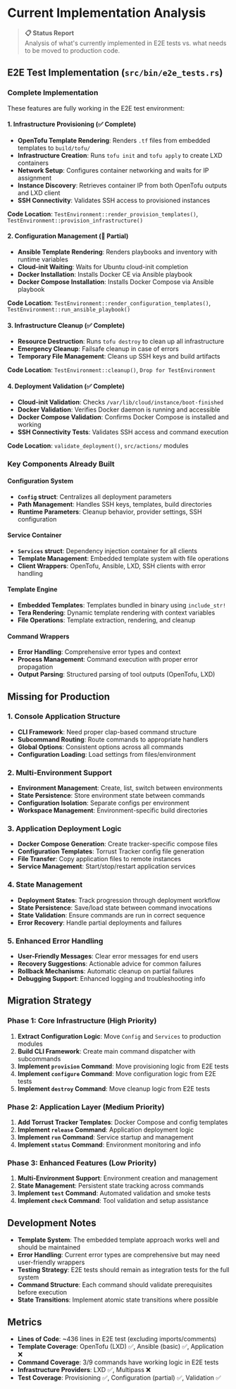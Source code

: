 # Current Implementation Analysis

> **📋 Status Report**  
> Analysis of what's currently implemented in E2E tests vs. what needs to be moved to production code.

## E2E Test Implementation (`src/bin/e2e_tests.rs`)

### Complete Implementation

These features are fully working in the E2E test environment:

#### 1. Infrastructure Provisioning (✅ Complete)

- **OpenTofu Template Rendering**: Renders `.tf` files from embedded templates to `build/tofu/`
- **Infrastructure Creation**: Runs `tofu init` and `tofu apply` to create LXD containers
- **Network Setup**: Configures container networking and waits for IP assignment
- **Instance Discovery**: Retrieves container IP from both OpenTofu outputs and LXD client
- **SSH Connectivity**: Validates SSH access to provisioned instances

**Code Location**: `TestEnvironment::render_provision_templates()`, `TestEnvironment::provision_infrastructure()`

#### 2. Configuration Management (🔄 Partial)

- **Ansible Template Rendering**: Renders playbooks and inventory with runtime variables
- **Cloud-init Waiting**: Waits for Ubuntu cloud-init completion
- **Docker Installation**: Installs Docker CE via Ansible playbook
- **Docker Compose Installation**: Installs Docker Compose via Ansible playbook

**Code Location**: `TestEnvironment::render_configuration_templates()`, `TestEnvironment::run_ansible_playbook()`

#### 3. Infrastructure Cleanup (✅ Complete)

- **Resource Destruction**: Runs `tofu destroy` to clean up all infrastructure
- **Emergency Cleanup**: Failsafe cleanup in case of errors
- **Temporary File Management**: Cleans up SSH keys and build artifacts

**Code Location**: `TestEnvironment::cleanup()`, `Drop for TestEnvironment`

#### 4. Deployment Validation (✅ Complete)

- **Cloud-init Validation**: Checks `/var/lib/cloud/instance/boot-finished`
- **Docker Validation**: Verifies Docker daemon is running and accessible
- **Docker Compose Validation**: Confirms Docker Compose is installed and working
- **SSH Connectivity Tests**: Validates SSH access and command execution

**Code Location**: `validate_deployment()`, `src/actions/` modules

### Key Components Already Built

#### Configuration System

- **`Config` struct**: Centralizes all deployment parameters
- **Path Management**: Handles SSH keys, templates, build directories
- **Runtime Parameters**: Cleanup behavior, provider settings, SSH configuration

#### Service Container

- **`Services` struct**: Dependency injection container for all clients
- **Template Management**: Embedded template system with file operations
- **Client Wrappers**: OpenTofu, Ansible, LXD, SSH clients with error handling

#### Template Engine

- **Embedded Templates**: Templates bundled in binary using `include_str!`
- **Tera Rendering**: Dynamic template rendering with context variables
- **File Operations**: Template extraction, rendering, and cleanup

#### Command Wrappers

- **Error Handling**: Comprehensive error types and context
- **Process Management**: Command execution with proper error propagation
- **Output Parsing**: Structured parsing of tool outputs (OpenTofu, LXD)

## Missing for Production

### 1. Console Application Structure

- **CLI Framework**: Need proper clap-based command structure
- **Subcommand Routing**: Route commands to appropriate handlers
- **Global Options**: Consistent options across all commands
- **Configuration Loading**: Load settings from files/environment

### 2. Multi-Environment Support

- **Environment Management**: Create, list, switch between environments
- **State Persistence**: Store environment state between commands
- **Configuration Isolation**: Separate configs per environment
- **Workspace Management**: Environment-specific build directories

### 3. Application Deployment Logic

- **Docker Compose Generation**: Create tracker-specific compose files
- **Configuration Templates**: Torrust Tracker config file generation
- **File Transfer**: Copy application files to remote instances
- **Service Management**: Start/stop/restart application services

### 4. State Management

- **Deployment States**: Track progression through deployment workflow
- **State Persistence**: Save/load state between command invocations
- **State Validation**: Ensure commands are run in correct sequence
- **Error Recovery**: Handle partial deployments and failures

### 5. Enhanced Error Handling

- **User-Friendly Messages**: Clear error messages for end users
- **Recovery Suggestions**: Actionable advice for common failures
- **Rollback Mechanisms**: Automatic cleanup on partial failures
- **Debugging Support**: Enhanced logging and troubleshooting info

## Migration Strategy

### Phase 1: Core Infrastructure (High Priority)

1. **Extract Configuration Logic**: Move `Config` and `Services` to production modules
2. **Build CLI Framework**: Create main command dispatcher with subcommands
3. **Implement `provision` Command**: Move provisioning logic from E2E tests
4. **Implement `configure` Command**: Move configuration logic from E2E tests
5. **Implement `destroy` Command**: Move cleanup logic from E2E tests

### Phase 2: Application Layer (Medium Priority)

1. **Add Torrust Tracker Templates**: Docker Compose and config templates
2. **Implement `release` Command**: Application deployment logic
3. **Implement `run` Command**: Service startup and management
4. **Implement `status` Command**: Environment monitoring and info

### Phase 3: Enhanced Features (Low Priority)

1. **Multi-Environment Support**: Environment creation and management
2. **State Management**: Persistent state tracking across commands
3. **Implement `test` Command**: Automated validation and smoke tests
4. **Implement `check` Command**: Tool validation and setup assistance

## Development Notes

- **Template System**: The embedded template approach works well and should be maintained
- **Error Handling**: Current error types are comprehensive but may need user-friendly wrappers
- **Testing Strategy**: E2E tests should remain as integration tests for the full system
- **Command Structure**: Each command should validate prerequisites before execution
- **State Transitions**: Implement atomic state transitions where possible

## Metrics

- **Lines of Code**: ~436 lines in E2E test (excluding imports/comments)
- **Template Coverage**: OpenTofu (LXD) ✅, Ansible (basic) ✅, Application ❌
- **Command Coverage**: 3/9 commands have working logic in E2E tests
- **Infrastructure Providers**: LXD ✅, Multipass ❌
- **Test Coverage**: Provisioning ✅, Configuration (partial) ✅, Validation ✅
